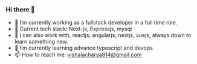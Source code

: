 ### Hi there 👋
<!-- **vishal2457/vishal2457** is a ✨ _special_ ✨ repository because its `README.md` (this file) appears on your GitHub profile.
Here are some ideas to get you started: -->

- 🔭 I’m currently working as a fullstack developer in a full time role.
- 🏅 Current tech stack: Next-js, Expressjs, mysql
- 🥈 I can also work with, reactjs, angularjs, nestjs, vuejs, always down to learn something new.
- 🌱 I’m currently learning advance typescript and devops.
- 📫 How to reach me: vishalacharya814@gmail.com
